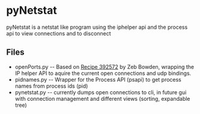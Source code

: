 pyNetstat
=========

pyNetstat is a netstat like program using the iphelper api
and the process api to view connections and to disconnect

Files
-----
* openPorts.py -- Based on [Recipe 392572](http://code.activestate.com/recipes/392572-using-the-win32-iphelper-api/) by Zeb Bowden, wrapping the IP helper API
                    to aquire the current open connections and udp bindings.
* pidnames.py -- Wrapper for the Process API (psapi) to get process names from process ids (pid)
* pynetstat.py -- currently dumps open connections to cli, in future gui with connection management
                    and different views (sorting, expandable tree)